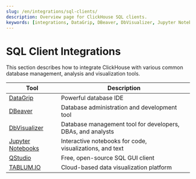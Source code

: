 ```yaml
---
slug: /en/integrations/sql-clients/
description: Overview page for ClickHouse SQL clients.
keywords: [integrations, DataGrip, DBeaver, DbVisualizer, Jupyter Notebooks, QStudio,TABLUM.IO]
---
```


# SQL Client Integrations

This section describes how to integrate ClickHouse with various common database management, analysis and visualization tools.

| Tool                                                | Description                                                 |
|-----------------------------------------------------|-------------------------------------------------------------|
| [DataGrip](/docs/en/integrations/datagrip)          | Powerful database IDE                                       |
| [DBeaver](/docs/en/integrations/dbeaver)            | Database administration and development tool                |
| [DbVisualizer](/docs/en/integrations/dbvisualizer)  | Database management tool for developers, DBAs, and analysts |
| [Jupyter Notebooks](/docs/en/integrations/jupysql)  | Interactive notebooks for code, visualizations, and text    |
| [QStudio](/docs/en/integrations/qstudio)            | Free, open-source SQL GUI client                            |
| [TABLUM.IO](/docs/en/integrations/tablumio)         | Cloud-based data visualization platform                     |

